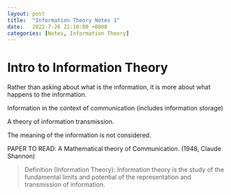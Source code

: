 ```yaml
---
layout: post
title:  "Information Theory Notes 1"
date:   2022-7-26 21:10:00 +0800
categories: [Notes, Information Theory]
---
```


# Intro to Information Theory

Rather than asking about what is the information, it is more about what happens to the information.  

Information in the context of communication (includes information storage)  

A theory of information transmission.

The meaning of the information is not considered.  

PAPER TO READ: A Mathematical theory of Communication. (1948, Claude Shannon)  

> Definition (Information Theory): Information theory is the study of the fundamental limits and potential of the representation and transmission of information.


